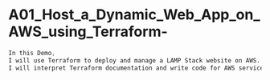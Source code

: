# A01_Host_a_Dynamic_Web_App_on_AWS_using_Terraform-

```css
In this Demo,
I will use Terraform to deploy and manage a LAMP Stack website on AWS.
I will interpret Terraform documentation and write code for AWS services.
```

<!-- ## To connect to a MySQL database hosted on an Amazon RDS instance.
mysql -h dev-dwa-rds-database.cqzs0k7m1d1u.us-east-1.rds.amazonaws.com -P 3306 -u tchatua -p -->
